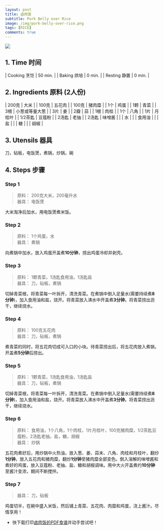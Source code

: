 ```yaml
---
layout: post
title: 卤肉饭
subtitle: Pork Belly over Rice
image: /img/pork-belly-over-rice.png
tags: [RICE]
comments: true
---
```


![](https://recipeTeam.github.io/img/pork-belly-over-rice.png)

## 1. Time 时间

| Cooking 烹饪 | 50 min. |
| Baking 烘培  | 0 min.  |
| Resting 静置 | 0 min. |

## 2. Ingredients 原料 (2人份)

| 200克   | 大米           |
| 100克   | 五花肉         |
| 100克   | 猪肉糜         |
| 1个     | 鸡蛋           |
| 1颗     | 青菜           |
| 3根     | 小葱或等量大葱 |
| 3片     | 姜             |
| 2瓣     | 蒜             |
| 1根     | 肉桂           |
| 1个     | 八角           |
| 1片     | 月桂叶         |
| 1/2茶匙 | 豆蔻粉         |
| 2汤匙   | 老抽           |
| 2汤匙   | 味噌酱         |
|         | 水             |
|         | 食用油         |
|         | 盐             |
|         | 糖             |
|         | 胡椒           |

## 3. Utensils 器具

刀，砧板，电饭煲，煮锅，炒锅，碗

## 4. Steps 步骤

### Step 1
> 原料： 200克大米，200毫升水  
> 器具： 电饭煲

大米淘净后加水，用电饭煲煮米饭。

### Step 2
> 原料： 1个鸡蛋，水  
> 器具： 煮锅

向煮锅中加水，放入鸡蛋开盖煮**10分钟**，捞出鸡蛋冷却并剥壳。

### Step 3
> 原料： 1颗青菜，1汤匙食用油，1汤匙盐  
> 器具： 刀，砧板，煮锅

切掉青菜根，将青菜每一叶拆开，清洗青菜。在煮锅中倒入足量水(需要持续煮**8分钟**)，加入食用油和盐，烧开。将青菜放入沸水中开盖煮**3分钟**。将青菜捞出沥干，继续烧水。

### Step 4
> 原料： 100克五花肉  
> 器具： 刀，砧板，煮锅

煮青菜的同时，将五花肉切成可入口的小块。待青菜捞出后，将五花肉放入煮锅，开盖煮**5分钟**后捞出。

### Step 5
> 原料： 1颗青菜，1汤匙食用油，1汤匙盐  
> 器具： 刀，砧板，煮锅

切掉青菜根，将青菜每一叶拆开，清洗青菜。在煮锅中倒入足量水(需要持续煮**8分钟**)，加入食用油和盐，烧开。将青菜放入沸水中开盖煮**3分钟**。将青菜捞出沥干，继续烧水。

### Step 6
> 原料： 食用油，1个八角，1个肉桂，1片月桂叶，100克猪肉糜，1/2茶匙豆蔻粉，2汤匙老抽，盐，糖，胡椒  
> 器具： 炒锅

五花肉煮好后，用炒锅中火热油，放入葱、姜、蒜末、八角、肉桂和月桂叶，翻炒**1分钟**。放入五花肉和猪肉糜，翻炒**1分钟**至猪肉糜全部变色。倒入溶解的味噌酱和煮好的鸡蛋，放入豆蔻粉、老抽、盐、糖和胡椒调味。用中大火开盖煮约**10分钟**至酱汁变浓，期间不断搅拌。

### Step 7
> 器具： 刀，砧板

鸡蛋切半，在碗中盛入米饭，然后铺上青菜、五花肉、肉糜和鸡蛋，浇上酱汁。尽情享用！

- 快下载打印[卤肉饭的PDF食谱](https://uraplutonium.github.io/open-recipe/pdf/Pork.Belly.over.Rice.卤肉饭.pdf)并动手尝试吧！
